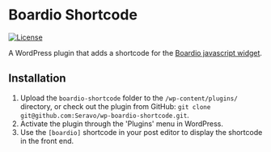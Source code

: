 # Boardio Shortcode

[![License](https://poser.pugx.org/automattic/jetpack/license.svg)](http://www.gnu.org/licenses/gpl-2.0.html)

A WordPress plugin that adds a shortcode for the [Boardio javascript widget](http://www.boardio.com/).

## Installation

1. Upload the `boardio-shortcode` folder to the `/wp-content/plugins/` directory, or check out the plugin from GitHub: `git clone git@github.com:Seravo/wp-boardio-shortcode.git`.
2. Activate the plugin through the 'Plugins' menu in WordPress.
3. Use the `[boardio]` shortcode in your post editor to display the shortcode in the front end.

